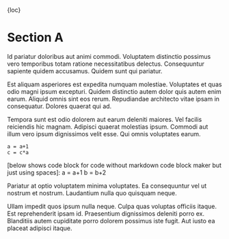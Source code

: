 {loc}

# Section A
Id pariatur doloribus aut animi commodi. Voluptatem distinctio possimus vero temporibus totam ratione necessitatibus delectus. Consequuntur sapiente quidem accusamus. Quidem sunt qui pariatur.

Est aliquam asperiores est expedita numquam molestiae. Voluptates et quas odio magni ipsum excepturi. Quidem distinctio autem dolor quis autem enim earum. Aliquid omnis sint eos rerum. Repudiandae architecto vitae ipsam in consequatur. Dolores quaerat qui ad.

Tempora sunt est odio dolorem aut earum deleniti maiores. Vel facilis reiciendis hic magnam. Adipisci quaerat molestias ipsum. Commodi aut illum vero ipsum dignissimos velit esse. Qui omnis voluptates earum.

<!-- we could reuse the definition of split links for defining header description of code blocks ??? -->


<!-- [below shows code block for]: -->
``` { .html }
a = a+1
c = c*a
```

[below shows code block for code without markdown code block maker but just using spaces]:
    a = a+1
    b = b+2

Pariatur at optio voluptatem minima voluptates. Ea consequuntur vel ut nostrum et nostrum. Laudantium nulla quo quisquam neque.

Ullam impedit quos ipsum nulla neque. Culpa quas voluptas officiis itaque. Est reprehenderit ipsam id. Praesentium dignissimos deleniti porro ex. Blanditiis autem cupiditate porro dolorem possimus iste fugit. Aut iusto ea placeat adipisci itaque.

